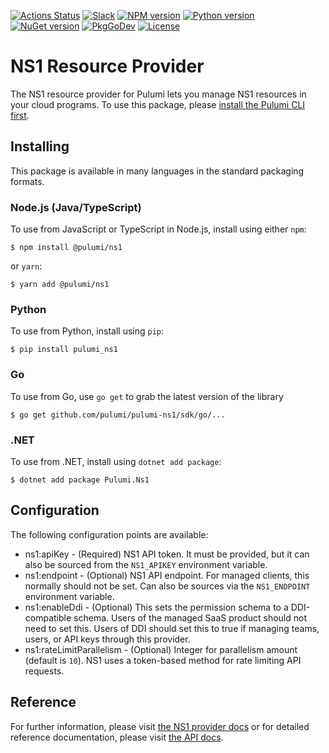 [![Actions Status](https://github.com/pulumi/pulumi-ns1/workflows/master/badge.svg)](https://github.com/pulumi/pulumi-ns1/actions)
[![Slack](http://www.pulumi.com/images/docs/badges/slack.svg)](https://slack.pulumi.com)
[![NPM version](https://badge.fury.io/js/%40pulumi%2Fns1.svg)](https://www.npmjs.com/package/@pulumi/ns1)
[![Python version](https://badge.fury.io/py/pulumi-ns1.svg)](https://pypi.org/project/pulumi-ns1)
[![NuGet version](https://badge.fury.io/nu/pulumi.ns1.svg)](https://badge.fury.io/nu/pulumi.ns1)
[![PkgGoDev](https://pkg.go.dev/badge/github.com/pulumi/pulumi-ns1/sdk/go)](https://pkg.go.dev/github.com/pulumi/pulumi-ns1/sdk/go)
[![License](https://img.shields.io/npm/l/%40pulumi%2Fpulumi.svg)](https://github.com/pulumi/pulumi-ns1/blob/master/LICENSE)

# NS1 Resource Provider

The NS1 resource provider for Pulumi lets you manage NS1
resources in your cloud programs. To use this package, please [install the
Pulumi CLI first](https://pulumi.io/).

## Installing

This package is available in many languages in the standard packaging formats.

### Node.js (Java/TypeScript)

To use from JavaScript or TypeScript in Node.js, install using either `npm`:

    $ npm install @pulumi/ns1

or `yarn`:

    $ yarn add @pulumi/ns1

### Python

To use from Python, install using `pip`:

    $ pip install pulumi_ns1

### Go

To use from Go, use `go get` to grab the latest version of the library

    $ go get github.com/pulumi/pulumi-ns1/sdk/go/...

### .NET

To use from .NET, install using `dotnet add package`:

    $ dotnet add package Pulumi.Ns1

## Configuration

The following configuration points are available:

* ns1:apiKey - (Required) NS1 API token. It must be provided, but it can also be sourced from the `NS1_APIKEY` 
  environment variable.
* ns1:endpoint - (Optional) NS1 API endpoint. For managed clients, this normally should not be set. Can also be sources
  via the `NS1_ENDPOINT` environment variable.
* ns1:enableDdi - (Optional) This sets the permission schema to a DDI-compatible schema. Users of the managed SaaS 
  product should not need to set this. Users of DDI should set this to true if managing teams, users, or API 
  keys through this provider.
* ns1:rateLimitParallelism - (Optional) Integer for parallelism amount (default is `10`). NS1 uses a token-based method
  for rate limiting API requests.

## Reference

For further information, please visit [the NS1 provider docs](https://www.pulumi.com/docs/intro/cloud-providers/ns1) 
or for detailed reference documentation, please visit [the API docs](https://www.pulumi.com/docs/reference/pkg/ns1).
